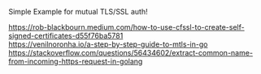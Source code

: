 Simple Example for mutual TLS/SSL auth!  

https://rob-blackbourn.medium.com/how-to-use-cfssl-to-create-self-signed-certificates-d55f76ba5781  
https://venilnoronha.io/a-step-by-step-guide-to-mtls-in-go  
https://stackoverflow.com/questions/56434602/extract-common-name-from-incoming-https-request-in-golang  
